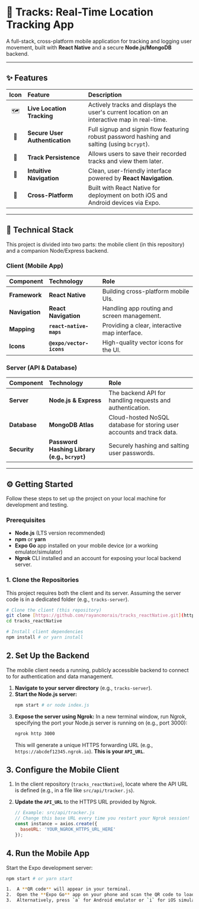 # 📍 Tracks: Real-Time Location Tracking App

A full-stack, cross-platform mobile application for tracking and logging user movement, built with **React Native** and a secure **Node.js/MongoDB** backend.

---

## ✨ Features

| Icon | Feature | Description |
| :---: | :--- | :--- |
| 🗺️ | **Live Location Tracking** | Actively tracks and displays the user's current location on an interactive map in real-time. |
| 🔐 | **Secure User Authentication** | Full signup and signin flow featuring robust password hashing and salting (using `bcrypt`). |
| 💾 | **Track Persistence** | Allows users to save their recorded tracks and view them later. |
| 🧭 | **Intuitive Navigation** | Clean, user-friendly interface powered by **React Navigation**. |
| 📱 | **Cross-Platform** | Built with React Native for deployment on both iOS and Android devices via Expo. |

---

## 🚀 Technical Stack

This project is divided into two parts: the mobile client (in this repository) and a companion Node/Express backend.

### Client (Mobile App)

| Component | Technology | Role |
| :--- | :--- | :--- |
| **Framework** | **React Native** | Building cross-platform mobile UIs. |
| **Navigation** | **React Navigation** | Handling app routing and screen management. |
| **Mapping** | **`react-native-maps`** | Providing a clear, interactive map interface. |
| **Icons** | **`@expo/vector-icons`** | High-quality vector icons for the UI. |

### Server (API & Database)

| Component | Technology | Role |
| :--- | :--- | :--- |
| **Server** | **Node.js & Express** | The backend API for handling requests and authentication. |
| **Database** | **MongoDB Atlas** | Cloud-hosted NoSQL database for storing user accounts and track data. |
| **Security** | **Password Hashing Library (e.g., `bcrypt`)** | Securely hashing and salting user passwords. |

---

## ⚙️ Getting Started

Follow these steps to set up the project on your local machine for development and testing.

### Prerequisites

* **Node.js** (LTS version recommended)
* **npm** or **yarn**
* **Expo Go** app installed on your mobile device (or a working emulator/simulator)
* **Ngrok** CLI installed and an account for exposing your local backend server.

### 1. Clone the Repositories

This project requires both the client and its server. Assuming the server code is in a dedicated folder (e.g., `tracks-server`).

```bash
# Clone the client (this repository)
git clone [https://github.com/rayancmorais/tracks_reactNative.git](https://github.com/rayancmorais/tracks_reactNative.git)
cd tracks_reactNative

# Install client dependencies
npm install # or yarn install

```

## 2. Set Up the Backend

The mobile client needs a running, publicly accessible backend to connect to for authentication and data management.

1.  **Navigate to your server directory** (e.g., `tracks-server`).
2.  **Start the Node.js server:**
    ```bash
    npm start # or node index.js
    ```
3.  **Expose the server using Ngrok:** In a new terminal window, run Ngrok, specifying the port your Node.js server is running on (e.g., port 3000):
    ```bash
    ngrok http 3000
    ```
    This will generate a unique HTTPS forwarding URL (e.g., `https://abcdef12345.ngrok.io`). **This is your `API_URL`**.

## 3. Configure the Mobile Client

1.  In the client repository (`tracks_reactNative`), locate where the API URL is defined (e.g., in a file like `src/api/tracker.js`).
2.  **Update the `API_URL`** to the HTTPS URL provided by Ngrok.

    ```javascript
    // Example: src/api/tracker.js
    // Change this base URL every time you restart your Ngrok session!
    const instance = axios.create({
      baseURL: 'YOUR_NGROK_HTTPS_URL_HERE' 
    });
    ```

## 4. Run the Mobile App

Start the Expo development server:

```bash
npm start # or yarn start

1.  A **QR code** will appear in your terminal.
2.  Open the **Expo Go** app on your phone and scan the QR code to load the application.
3.  Alternatively, press `a` for Android emulator or `i` for iOS simulator.

